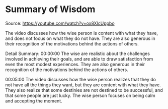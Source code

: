# Summary of Wisdom

Source: https://youtube.com/watch?v=ox8XlcUppbo

The video discusses how the wise person is content with what they have, and does not focus on what they do not have. They are also generous in their recognition of the motivations behind the actions of others.

Detail Summary: 
00:00:00
The wise are realistic about the challenges involved in achieving their goals, and are able to draw satisfaction from even the most modest experiences. They are also generous in their recognition of the motivations behind the actions of others.

00:05:00
The video discusses how the wise person realizes that they do not have all the things they want, but they are content with what they have. They also realize that some destinies are not destined to be successful, and that some people are just lucky. The wise person focuses on being calm and accepting the moment.

